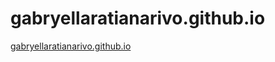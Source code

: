 # gabryellaratianarivo.github.io

[gabryellaratianarivo.github.io](https://gabryellaratianarivo.github.io/)
